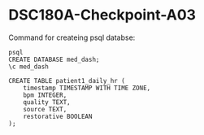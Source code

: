 # DSC180A-Checkpoint-A03

Command for createing psql databse:
```
psql
CREATE DATABASE med_dash;
\c med_dash
```

```
CREATE TABLE patient1_daily_hr (
    timestamp TIMESTAMP WITH TIME ZONE,
    bpm INTEGER,
    quality TEXT,
    source TEXT,
    restorative BOOLEAN
);
```
